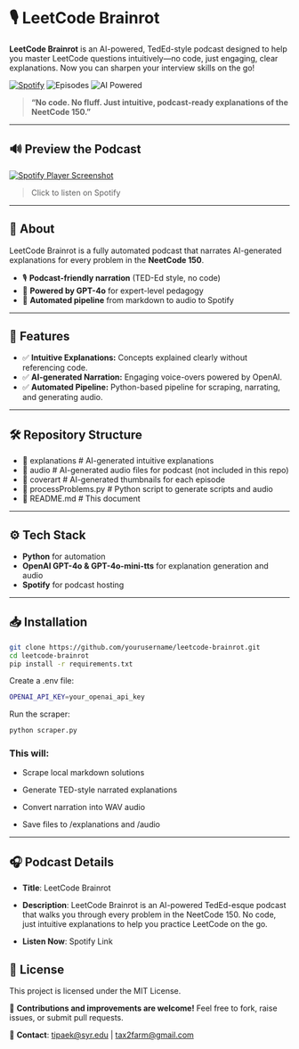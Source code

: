 # 🎙️ LeetCode Brainrot

**LeetCode Brainrot** is an AI-powered, TedEd-style podcast designed to help you master LeetCode questions intuitively—no code, just engaging, clear explanations. Now you can sharpen your interview skills on the go!

[![Spotify](https://img.shields.io/badge/Listen%20on-Spotify-1DB954?style=for-the-badge&logo=spotify&logoColor=white)](https://open.spotify.com/show/1h9dQFtmJMttfHJj8xBWqa?si=2fc65e959fde4763)
![Episodes](https://img.shields.io/badge/Episodes-150-blue?style=for-the-badge)
![AI Powered](https://img.shields.io/badge/Powered%20by-OpenAI-purple?style=for-the-badge)

> **“No code. No fluff. Just intuitive, podcast-ready explanations of the NeetCode 150.”**

---

## 🔊 Preview the Podcast

[![Spotify Player Screenshot](https://i.postimg.cc/CK8rKdzB/image.png)](https://open.spotify.com/show/1h9dQFtmJMttfHJj8xBWqa?si=2fc65e959fde4763)

> Click to listen on Spotify

---

## 📖 About

LeetCode Brainrot is a fully automated podcast that narrates AI-generated explanations for every problem in the **NeetCode 150**.

- 🎙️ **Podcast-friendly narration** (TED-Ed style, no code)
- 🤖 **Powered by GPT-4o** for expert-level pedagogy
- 🧠 **Automated pipeline** from markdown to audio to Spotify

---

## 🧰 Features

- ✅ **Intuitive Explanations:** Concepts explained clearly without referencing code.
- ✅ **AI-generated Narration:** Engaging voice-overs powered by OpenAI.
- ✅ **Automated Pipeline:** Python-based pipeline for scraping, narrating, and generating audio.

---

## 🛠️ Repository Structure
- 📂 explanations # AI-generated intuitive explanations
- 📂 audio # AI-generated audio files for podcast (not included in this repo)
- 📂 coverart # AI-generated thumbnails for each episode
- 📜 processProblems.py # Python script to generate scripts and audio
- 📜 README.md # This document

- ---

## ⚙️ Tech Stack

- **Python** for automation
- **OpenAI GPT-4o & GPT-4o-mini-tts** for explanation generation and audio
- **Spotify** for podcast hosting

---

## 📥 Installation

```bash
git clone https://github.com/yourusername/leetcode-brainrot.git
cd leetcode-brainrot
pip install -r requirements.txt
```
Create a .env file:

```bash
OPENAI_API_KEY=your_openai_api_key
```
Run the scraper:
```bash
python scraper.py
```

### This will:

- Scrape local markdown solutions

- Generate TED-style narrated explanations

- Convert narration into WAV audio

- Save files to /explanations and /audio

---

## 🎧 Podcast Details
- **Title**: LeetCode Brainrot

- **Description**: LeetCode Brainrot is an AI-powered TedEd-esque podcast that walks you through every problem in the NeetCode 150. No code, just intuitive explanations to help you practice LeetCode on the go.

- **Listen Now**: Spotify Link

## 📜 License
This project is licensed under the MIT License. 

🌟 **Contributions and improvements are welcome!** Feel free to fork, raise issues, or submit pull requests.

📧 **Contact**: tipaek@syr.edu | tax2farm@gmail.com
